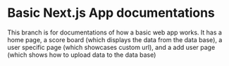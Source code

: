 # Basic Next.js App documentations

This branch is for documentations of how a basic web app works. 
It has a home page, a score board (which displays the data from the data base), a user specific page (which showcases custom url), and a add user page (which shows how to upload data to the data base)
